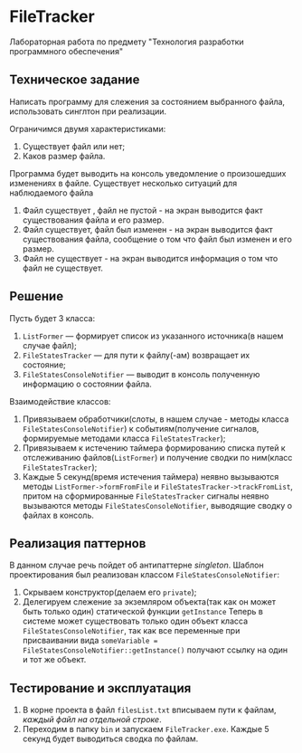 # FileTracker
Лабораторная работа по предмету "Технология разработки программного обеспечения"

## Техническое задание
Написать программу для слежения за состоянием выбранного файла, использовать синглтон при реализации.

Ограничимся  двумя характеристиками:
1. Существует файл или нет;
2. Каков размер файла.

Программа будет выводить на консоль уведомление о произошедших изменениях в файле.
Существует несколько ситуаций для наблюдаемого файла

1. Файл существует , файл не  пустой - на экран выводится факт существования файла и его  размер.
2. Файл существует, файл был изменен - на экран выводится факт существования файла, сообщение о том что файл был изменен и его размер.  
3. Файл не существует - на экран выводится информация о том что файл не существует.

## Решение
Пусть будет 3 класса:
1) `ListFormer` — формирует список из указанного источника(в нашем случае файл);
2) `FileStatesTracker` — для пути к файлу(-ам) возвращает их состояние;
3) `FileStatesConsoleNotifier` — выводит в консоль полученную информацию о состоянии файла.

Взаимодействие классов:
1) Привязываем обработчики(слоты, в нашем случае - методы класса `FileStatesConsoleNotifier`) к событиям(получение сигналов, формируемые методами класса `FileStatesTracker`);
2) Привязываем к истечению таймера формированию списка путей к отслеживанию файлов(`ListFormer`) и получение сводки по ним(класс `FileStatesTracker`);
3) Каждые 5 секунд(время истечения таймера) неявно вызываются методы `ListFormer->formFromFile` и `FileStatesTracker->trackFromList`, притом на сформированные `FileStatesTracker` сигналы неявно вызываются методы `FileStatesConsoleNotifier`, выводящие сводку о файлах в консоль.  

## Реализация паттернов
В данном случае речь пойдет об антипаттерне *singleton*. Шаблон проектирования был реализован классом `FileStatesConsoleNotifier`:
1) Скрываем конструктор(делаем его `private`);
2) Делегируем слежение за экземляром объекта(так как он может быть только один) статической функции `getInstance`
Теперь в системе может существовать только один объект класса `FileStatesConsoleNotifier`, так как все переменные при присваивании вида `someVariable = FileStatesConsoleNotifier::getInstance()` получают ссылку на один и тот же объект.

## Тестирование и эксплуатация
1) В корне проекта в файл `filesList.txt` вписываем пути к файлам, *каждый файл на отдельной строке*. 
2) Переходим в папку `bin` и запускаем `FileTracker.exe`. Каждые 5 секунд будет выводиться сводка по файлам.
